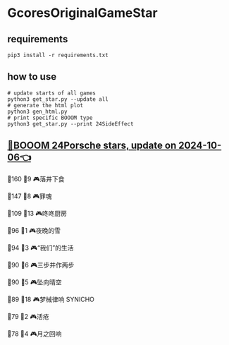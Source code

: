 # GcoresOriginalGameStar

## requirements
```
pip3 install -r requirements.txt
```

## how to use
```
# update starts of all games
python3 get_star.py --update all
# generate the html plot
python3 gen_html.py
# print specific BOOOM type
python3 get_star.py --print 24SideEffect
```

## [🔗BOOOM 24Porsche stars, update on 2024-10-06👈](https://raw.githack.com/sichaozhang1112/GcoresOriginalGameStar/main/html/24Porsche.html) 
🌟160 👥9   🎮落井下食               

🌟147 👥8   🎮罪魂                 

🌟109 👥13  🎮咚咚厨房               

🌟96  👥1   🎮夜晚的雪               

🌟94  👥3   🎮“我们”的生活            

🌟90  👥6   🎮三步并作两步             

🌟90  👥5   🎮坠向晴空               

🌟89  👥18  🎮梦械律响 SYNICHO       

🌟79  👥2   🎮活疮                 

🌟78  👥4   🎮月之回响               


